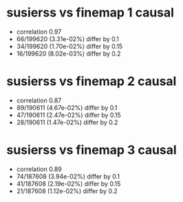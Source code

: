 # susierss vs finemap  1 causal

- correlation 0.97
- 66/199620 (3.31e-02%) differ by 0.1
- 34/199620 (1.70e-02%) differ by 0.15
- 16/199620 (8.02e-03%) differ by 0.2


# susierss vs finemap  2 causal

- correlation 0.87
- 89/190611 (4.67e-02%) differ by 0.1
- 47/190611 (2.47e-02%) differ by 0.15
- 28/190611 (1.47e-02%) differ by 0.2


# susierss vs finemap  3 causal

- correlation 0.89
- 74/187608 (3.94e-02%) differ by 0.1
- 41/187608 (2.19e-02%) differ by 0.15
- 21/187608 (1.12e-02%) differ by 0.2


